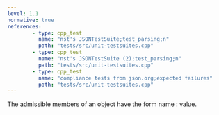 ```yaml
---
level: 1.1
normative: true
references:
        - type: cpp_test
          name: "nst's JSONTestSuite;test_parsing;n"
          path: "tests/src/unit-testsuites.cpp"
        - type: cpp_test
          name: "nst's JSONTestSuite (2);test_parsing;n"
          path: "tests/src/unit-testsuites.cpp"
        - type: cpp_test
          name: "compliance tests from json.org;expected failures"
          path: "tests/src/unit-testsuites.cpp"
---
```


The admissible members of an object have the form name : value.